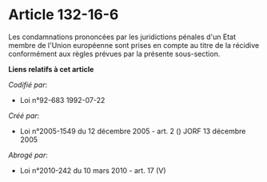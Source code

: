 # Article 132-16-6

Les condamnations prononcées par les juridictions pénales d'un Etat membre de l'Union européenne sont prises en compte au
titre de la récidive conformément aux règles prévues par la présente sous-section.

**Liens relatifs à cet article**

_Codifié par_:

  - Loi n°92-683 1992-07-22

_Créé par_:

  - Loi n°2005-1549 du 12 décembre 2005 - art. 2 () JORF 13 décembre 2005

_Abrogé par_:

  - Loi n°2010-242 du 10 mars 2010 - art. 17 (V)
